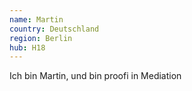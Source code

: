 ```yaml
---
name: Martin
country: Deutschland
region: Berlin
hub: H18
---
```

Ich bin Martin, und bin proofi in Mediation
